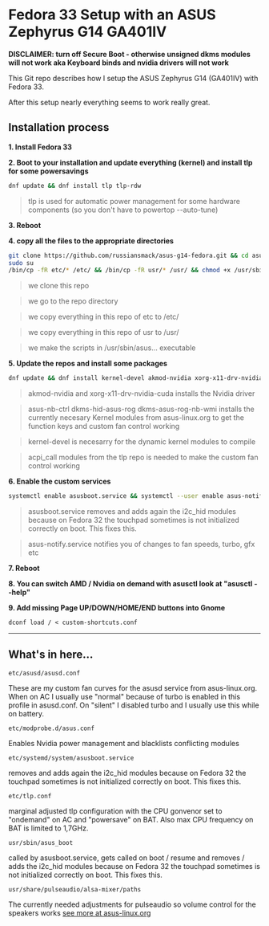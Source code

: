 # Fedora 33 Setup with an ASUS Zephyrus G14 GA401IV

**DISCLAIMER: turn off Secure Boot - otherwise unsigned dkms modules will not work aka Keyboard binds and nvidia drivers will not work**

This Git repo describes how I setup the ASUS Zephyrus G14 (GA401IV) with Fedora 33.

After this setup nearly everything seems to work really great.

## Installation process

**1. Install Fedora 33**

**2. Boot to your installation and update everything (kernel) and install tlp for some powersavings**

```bash
dnf update && dnf install tlp tlp-rdw
```

> tlp is used for automatic power management for some hardware components (so you don't have to powertop --auto-tune)

**3. Reboot**

**4. copy all the files to the appropriate directories**

```bash
git clone https://github.com/russiansmack/asus-g14-fedora.git && cd asus-g14-fedora
sudo su
/bin/cp -fR etc/* /etc/ && /bin/cp -fR usr/* /usr/ && chmod +x /usr/sbin/asus_boot
```
> we clone this repo

> we go to the repo directory

> we copy everything in this repo of etc to /etc/

> we copy everything in this repo of usr to /usr/

> we make the scripts in /usr/sbin/asus... executable

**5. Update the repos and install some packages**
```bash
dnf update && dnf install kernel-devel akmod-nvidia xorg-x11-drv-nvidia-cuda asus-nb-ctrl dkms-hid-asus-rog dkms-asus-rog-nb-wmi akmod-acpi_call
```

> akmod-nvidia and xorg-x11-drv-nvidia-cuda installs the Nvidia driver

> asus-nb-ctrl dkms-hid-asus-rog dkms-asus-rog-nb-wmi installs the currently necesary Kernel modules from asus-linux.org to get the function keys and custom fan control working

> kernel-devel is necesarry for the dynamic kernel modules to compile

> acpi_call modules from the tlp repo is needed to make the custom fan control working

**6. Enable the custom services**
```bash
systemctl enable asusboot.service && systemctl --user enable asus-notify.service
```

> asusboot.service removes and adds again the i2c_hid modules because on Fedora 32 the touchpad sometimes is not initialized correctly on boot. This fixes this.

> asus-notify.service notifies you of changes to fan speeds, turbo, gfx etc

**7. Reboot**

**8. You can switch AMD / Nvidia on demand with asusctl look at "asusctl --help"**

**9. Add missing Page UP/DOWN/HOME/END buttons into Gnome**
```
dconf load / < custom-shortcuts.conf
```
---

## What's in here...

```
etc/asusd/asusd.conf
```
These are my custom fan curves for the asusd service from asus-linux.org.
When on AC I usually use "normal" because of turbo is enabled in this profile in asusd.conf.
On "silent" I disabled turbo and I usually use this while on battery.

```
etc/modprobe.d/asus.conf
```
Enables Nvidia power management and blacklists conflicting modules


```
etc/systemd/system/asusboot.service
```
removes and adds again the i2c_hid modules because on Fedora 32 the touchpad sometimes is not initialized correctly on boot. This fixes this.

```
etc/tlp.conf
```
marginal adjusted tlp configuration with the CPU gonvenor set to "ondemand" on AC and "powersave" on BAT.
Also max CPU frequency on BAT is limited to 1,7GHz.

```
usr/sbin/asus_boot
```
called by asusboot.service, gets called on boot / resume and removes / adds the i2c_hid modules because on Fedora 32 the touchpad sometimes is not initialized correctly on boot. This fixes this.

```
usr/share/pulseaudio/alsa-mixer/paths
```
The currently needed adjustments for pulseaudio so volume control for the speakers works [see more at asus-linux.org](https://asus-linux.org/wiki/g14-and-g15/hardware/audio/)

